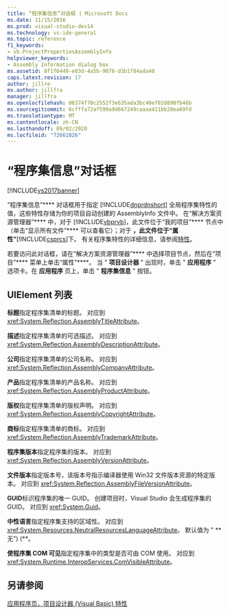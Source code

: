 ```yaml
---
title: “程序集信息”对话框 | Microsoft Docs
ms.date: 11/15/2016
ms.prod: visual-studio-dev14
ms.technology: vs-ide-general
ms.topic: reference
f1_keywords:
- vb.ProjectPropertiesAssemblyInfo
helpviewer_keywords:
- Assembly Information dialog box
ms.assetid: 8f1f6449-e03d-4a5b-9076-d3b1f84ada48
caps.latest.revision: 17
author: jillre
ms.author: jillfra
manager: jillfra
ms.openlocfilehash: 06374f70c2552f3e635ada3bc40ef82d890fb46b
ms.sourcegitcommit: 6cfffa72af599a9d667249caaaa411bb28ea69fd
ms.translationtype: MT
ms.contentlocale: zh-CN
ms.lasthandoff: 09/02/2020
ms.locfileid: "72661026"
---
```

# <a name="assembly-information-dialog-box"></a>“程序集信息”对话框
[!INCLUDE[vs2017banner](../../includes/vs2017banner.md)]

“程序集信息”**** 对话框用于指定 [!INCLUDE[dnprdnshort](../../includes/dnprdnshort-md.md)] 全局程序集特性的值，这些特性存储为你的项目自动创建的 AssemblyInfo 文件中。 在“解决方案资源管理器”**** 中，对于 [!INCLUDE[vbprvb](../../includes/vbprvb-md.md)]，此文件位于“我的项目”**** 节点中（单击“显示所有文件”**** 可以查看它）；对于 **，此文件位于“属性”**[!INCLUDE[csprcs](../../includes/csprcs-md.md)]下。 有关程序集特性的详细信息，请参阅[特性](https://msdn.microsoft.com/library/ae334cee-d96c-4243-a5e3-06dd7fcaf205)。

 若要访问此对话框，请在“解决方案资源管理器”**** 中选择项目节点，然后在“项目”**** 菜单上单击“属性”****。 当 " **项目设计器** " 出现时，单击 " **应用程序** " 选项卡。在 **应用程序** 页上，单击 " **程序集信息** " 按钮。

## <a name="uielement-list"></a>UIElement 列表
 **标题**指定程序集清单的标题。 对应到 <xref:System.Reflection.AssemblyTitleAttribute>。

 **描述**指定程序集清单的可选描述。 对应到 <xref:System.Reflection.AssemblyDescriptionAttribute>。

 **公司**指定程序集清单的公司名称。 对应到 <xref:System.Reflection.AssemblyCompanyAttribute>。

 **产品**指定程序集清单的产品名称。 对应到 <xref:System.Reflection.AssemblyProductAttribute>。

 **版权**指定程序集清单的版权声明。 对应到 <xref:System.Reflection.AssemblyCopyrightAttribute>。

 **商标**指定程序集清单的商标。 对应到 <xref:System.Reflection.AssemblyTrademarkAttribute>。

 **程序集版本**指定程序集的版本。 对应到 <xref:System.Reflection.AssemblyVersionAttribute>。

 **文件版本**指定版本号，该版本号指示编译器使用 Win32 文件版本资源的特定版本。 对应到 <xref:System.Reflection.AssemblyFileVersionAttribute>。

 **GUID**标识程序集的唯一 GUID。 创建项目时，Visual Studio 会生成程序集的 GUID。 对应到 <xref:System.Guid>。

 **中性语言**指定程序集支持的区域性。 对应到 <xref:System.Resources.NeutralResourcesLanguageAttribute>。 默认值为 " ** 无")  (**。

 **使程序集 COM 可见**指定程序集中的类型是否可由 COM 使用。 对应到 <xref:System.Runtime.InteropServices.ComVisibleAttribute>。

## <a name="see-also"></a>另请参阅
 [应用程序页，项目设计器 (Visual Basic) ](../../ide/reference/application-page-project-designer-visual-basic.md) [特性](https://msdn.microsoft.com/library/ae334cee-d96c-4243-a5e3-06dd7fcaf205)
